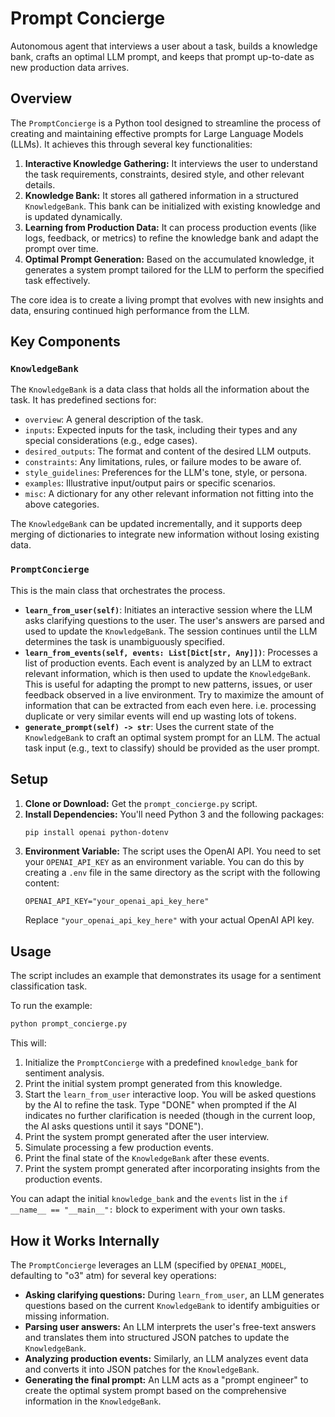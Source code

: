 # Prompt Concierge

Autonomous agent that interviews a user about a task, builds a knowledge bank, crafts an optimal LLM prompt, and keeps that prompt up-to-date as new production data arrives.

## Overview

The `PromptConcierge` is a Python tool designed to streamline the process of creating and maintaining effective prompts for Large Language Models (LLMs). It achieves this through several key functionalities:

1.  **Interactive Knowledge Gathering:** It interviews the user to understand the task requirements, constraints, desired style, and other relevant details.
2.  **Knowledge Bank:** It stores all gathered information in a structured `KnowledgeBank`. This bank can be initialized with existing knowledge and is updated dynamically.
3.  **Learning from Production Data:** It can process production events (like logs, feedback, or metrics) to refine the knowledge bank and adapt the prompt over time.
4.  **Optimal Prompt Generation:** Based on the accumulated knowledge, it generates a system prompt tailored for the LLM to perform the specified task effectively.

The core idea is to create a living prompt that evolves with new insights and data, ensuring continued high performance from the LLM.

## Key Components

### `KnowledgeBank`

The `KnowledgeBank` is a data class that holds all the information about the task. It has predefined sections for:

*   `overview`: A general description of the task.
*   `inputs`: Expected inputs for the task, including their types and any special considerations (e.g., edge cases).
*   `desired_outputs`: The format and content of the desired LLM outputs.
*   `constraints`: Any limitations, rules, or failure modes to be aware of.
*   `style_guidelines`: Preferences for the LLM's tone, style, or persona.
*   `examples`: Illustrative input/output pairs or specific scenarios.
*   `misc`: A dictionary for any other relevant information not fitting into the above categories.

The `KnowledgeBank` can be updated incrementally, and it supports deep merging of dictionaries to integrate new information without losing existing data.

### `PromptConcierge`

This is the main class that orchestrates the process.

*   **`learn_from_user(self)`**: Initiates an interactive session where the LLM asks clarifying questions to the user. The user's answers are parsed and used to update the `KnowledgeBank`. The session continues until the LLM determines the task is unambiguously specified.
*   **`learn_from_events(self, events: List[Dict[str, Any]])`**: Processes a list of production events. Each event is analyzed by an LLM to extract relevant information, which is then used to update the `KnowledgeBank`. This is useful for adapting the prompt to new patterns, issues, or user feedback observed in a live environment. Try to maximize the amount of information that can be extracted from each even here. i.e. processing duplicate or very similar events will end up wasting lots of tokens.
*   **`generate_prompt(self) -> str`**: Uses the current state of the `KnowledgeBank` to craft an optimal system prompt for an LLM. The actual task input (e.g., text to classify) should be provided as the user prompt.

## Setup

1.  **Clone or Download:** Get the `prompt_concierge.py` script.
2.  **Install Dependencies:**
    You'll need Python 3 and the following packages:
    ```bash
    pip install openai python-dotenv
    ```
3.  **Environment Variable:**
    The script uses the OpenAI API. You need to set your `OPENAI_API_KEY` as an environment variable. You can do this by creating a `.env` file in the same directory as the script with the following content:
    ```
    OPENAI_API_KEY="your_openai_api_key_here"
    ```
    Replace `"your_openai_api_key_here"` with your actual OpenAI API key.

## Usage

The script includes an example that demonstrates its usage for a sentiment classification task.

To run the example:

```bash
python prompt_concierge.py
```

This will:
1.  Initialize the `PromptConcierge` with a predefined `knowledge_bank` for sentiment analysis.
2.  Print the initial system prompt generated from this knowledge.
3.  Start the `learn_from_user` interactive loop. You will be asked questions by the AI to refine the task. Type "DONE" when prompted if the AI indicates no further clarification is needed (though in the current loop, the AI asks questions until it says "DONE").
4.  Print the system prompt generated after the user interview.
5.  Simulate processing a few production events.
6.  Print the final state of the `KnowledgeBank` after these events.
7.  Print the system prompt generated after incorporating insights from the production events.

You can adapt the initial `knowledge_bank` and the `events` list in the `if __name__ == "__main__":` block to experiment with your own tasks.

## How it Works Internally

The `PromptConcierge` leverages an LLM (specified by `OPENAI_MODEL`, defaulting to "o3" atm) for several key operations:

*   **Asking clarifying questions:** During `learn_from_user`, an LLM generates questions based on the current `KnowledgeBank` to identify ambiguities or missing information.
*   **Parsing user answers:** An LLM interprets the user's free-text answers and translates them into structured JSON patches to update the `KnowledgeBank`.
*   **Analyzing production events:** Similarly, an LLM analyzes event data and converts it into JSON patches for the `KnowledgeBank`.
*   **Generating the final prompt:** An LLM acts as a "prompt engineer" to create the optimal system prompt based on the comprehensive information in the `KnowledgeBank`.
